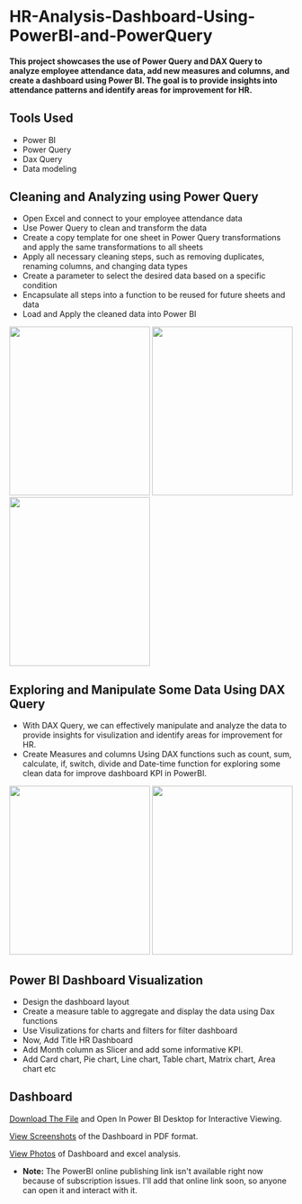 # HR-Analysis-Dashboard-Using-PowerBI-and-PowerQuery

#### This project showcases the use of Power Query and DAX Query to analyze employee attendance data, add new measures and columns, and create a dashboard using Power BI. The goal is to provide insights into attendance patterns and identify areas for improvement for HR.

<!--
# Table Of Contents
  
  1. #### **[Tools Used]**
  2. #### **[Clean and Analyze Data using PowerQuery]**
  3. #### **[Exploring Data Using DAX Query]**
  4. #### **[Create Dashboard Using Visulizations and filters]**
  5. #### **[Dashboard]**
--->


## **Tools Used**

* Power BI
* Power Query
* Dax Query
* Data modeling


## **Cleaning and Analyzing using Power Query**

* Open Excel and connect to your employee attendance data
* Use Power Query to clean and transform the data
* Create a copy template for one sheet in Power Query transformations and apply the same transformations to all sheets
* Apply all necessary cleaning steps, such as removing duplicates, renaming columns, and changing data types
* Create a parameter to select the desired data based on a specific condition
* Encapsulate all steps into a function to be reused for future sheets and data
* Load and Apply the cleaned data into Power BI


<img src="https://user-images.githubusercontent.com/121340232/215422133-46b98d23-2fe0-4a18-982f-a61f8fc0dbf1.png" height="300" width="250">    <img src="https://user-images.githubusercontent.com/121340232/215421953-43136862-0cd0-4fd6-b040-31cdfbf520af.png" height="300" width="250">    <img src="https://user-images.githubusercontent.com/121340232/215423579-22676df9-b221-4d66-b08b-876ee6d8cb9a.png" height="300" width="250">




## **Exploring and Manipulate Some Data Using DAX Query**


* With DAX Query, we can effectively manipulate and analyze the data to provide insights for visulization and identify areas for improvement for HR.
* Create Measures and columns Using DAX functions such as count, sum, calculate, if, switch, divide and Date-time function for exploring some clean data for improve dashboard KPI in PowerBI.

<img src="https://user-images.githubusercontent.com/121340232/215957569-27b24ab1-bc2e-42b6-aa8e-57ab14b28c07.png" height="300" width="250">    <img src="https://user-images.githubusercontent.com/121340232/215957647-6d2995ea-7b89-4950-ad56-a65589324173.png" height="300" width="250">



## **Power BI Dashboard Visualization**

*  Design the dashboard layout
*  Create a measure table to aggregate and display the data using Dax functions
*  Use Visulizations for charts and filters for filter dashboard
*  Now, Add Title HR Dashboard
*  Add Month column as Slicer and add some informative KPI.
*  Add Card chart, Pie chart, Line chart, Table chart, Matrix chart, Area chart etc


## **Dashboard**

  [Download The File](https://github.com/SarangGami/HR-Analytics-Dashboard-PowerBI-PowerQuery/blob/main/HR_DASHBOARD_PowerBI%20Project.pbix) and Open In Power BI Desktop for Interactive Viewing.

  [View Screenshots](https://github.com/SarangGami/HR-Analytics-Dashboard-PowerBI-PowerQuery/blob/main/PowerBI%20HR%20Dashboard.pdf) of the Dashboard in PDF format.
  
  [View Photos](https://github.com/SarangGami/HR-Analytics-Dashboard-PowerBI-PowerQuery/tree/main/Power%20BI%20HR-Dashboard%20Photos) of Dashboard and excel analysis.
  
 
*  **Note:** The PowerBI online publishing link isn't available right now because of subscription issues. I'll add that online link soon, so anyone can open it and interact with it.














<!--

 - [worksheet Before - After cleaning and Analyze](https://github.com/SarangGami/HR-Analysis-Dashboard-Using-PowerBI-and-PowerQuery/edit/main/README.md#attendance-data-worksheet-before-cleaning-and-analizing)

## Attendance Data Worksheet Before Cleaning and Analizing

<img src="https://user-images.githubusercontent.com/121340232/215525517-5a1d1d20-4519-42ff-b545-ff0241b4f864.png" height="400" width="700">    <img src="https://user-images.githubusercontent.com/121340232/215428079-953031c3-9657-450a-96d5-a72515b4747c.png" height="400" width="250">


## Attendance Data WorkSheet After Cleaning and Analizing

<img src="https://user-images.githubusercontent.com/121340232/215428687-c4efb813-b621-4b3f-a9b9-6ff95f337ddd.png" height="420" width="500"> 

--->
